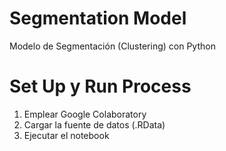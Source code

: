# Segmentation Model
Modelo de Segmentación (Clustering) con Python

# Set Up y Run Process
1. Emplear Google Colaboratory
2. Cargar la fuente de datos (.RData)
3. Ejecutar el notebook
